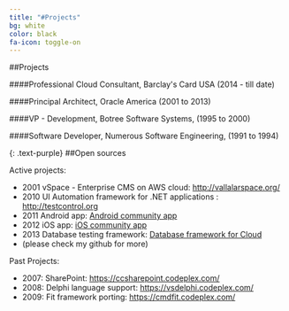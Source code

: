 ```yaml
---
title: "#Projects"
bg: white
color: black
fa-icon: toggle-on
---
```



##Projects

####Professional Cloud Consultant, Barclay's Card USA (2014 - till date)



####Principal Architect, Oracle America (2001 to 2013)


####VP - Development, Botree Software Systems, (1995 to 2000)



####Software Developer, Numerous Software Engineering, (1991 to 1994)

{: .text-purple}
##Open sources



Active projects:

- 2001 vSpace - Enterprise CMS on AWS cloud:  <a href="http://vallalarspace.org/">http://vallalarspace.org/</a>
- 2010 UI Automation framework for .NET applications :  <a href="http://testcontrol.org/">http://testcontrol.org</a>
- 2011 Android app:  <a href="https://play.google.com/store/apps/details?id=com.vallalarspace.arutpa">Android community app</a>
- 2012 iOS app:  <a href="https://itunes.apple.com/us/app/thiruarutpa/id492502260?mt=8&ign-mpt=uo%3D4">iOS community app</a>
- 2013 Database testing framework:  <a href="https://github.com/senips/mintleaf">Database framework for Cloud</a>
- (please check my github for more)

Past Projects:

-  2007: SharePoint:  https://ccsharepoint.codeplex.com/
-  2008: Delphi language support:  https://vsdelphi.codeplex.com/
-  2009: Fit framework porting:  https://cmdfit.codeplex.com/
